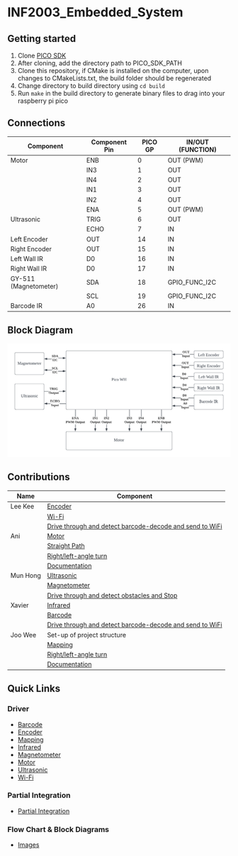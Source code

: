 # INF2003_Embedded_System

## Getting started
1) Clone [PICO SDK](https://github.com/raspberrypi/pico-sdk)
2) After cloning, add the directory path to PICO_SDK_PATH
3) Clone this repository, if CMake is installed on the computer, upon changes to CMakeLists.txt, the build folder should be regenerated
4) Change directory to build directory using `cd build`
5) Run `make` in the build directory to generate binary files to drag into your raspberry pi pico


## Connections
| Component               | Component Pin | PICO GP | IN/OUT (FUNCTION)   |
|-------------------------|---------------|---------|---------------------|
| Motor                   | ENB           | 0       | OUT (PWM)           |
|                         | IN3           | 1       | OUT                 |
|                         | IN4           | 2       | OUT                 |
|                         | IN1           | 3       | OUT                 |
|                         | IN2           | 4       | OUT                 |
|                         | ENA           | 5       | OUT (PWM)           |
| Ultrasonic              | TRIG          | 6       | OUT                 |
|                         | ECHO          | 7       | IN                  |
| Left Encoder            | OUT           | 14      | IN                  |
| Right Encoder           | OUT           | 15      | IN                  |
| Left Wall IR            | D0            | 16      | IN                  |
| Right Wall IR           | D0            | 17      | IN                  |
| GY-511 (Magnetometer)   | SDA           | 18      | GPIO_FUNC_I2C       |
|                         | SCL           | 19      | GPIO_FUNC_I2C       |
| Barcode IR              | A0            | 26      | IN                  |


## Block Diagram
![alt overall_block](images/overall_block.png)


## Contributions
| Name       | Component                                                                       |
|------------|---------------------------------------------------------------------------------|
| Lee Kee    | [Encoder](driver/encoder)                                                       |
|            | [Wi-Fi](driver/wifi)                                                            |
|            | [Drive through and detect barcode-decode and send to WiFi](partial_integration) |
| Ani        | [Motor](driver/motor)                                                           |
|            | [Straight Path](partial_integration)                                            |
|            | [Right/left-angle turn](partial_integration)                                    |
|            | [Documentation](images)                                                         |
| Mun Hong   | [Ultrasonic](driver/ultrasonic)                                                 |
|            | [Magnetometer](driver/magnetometer)                                             |
|            | [Drive through and detect obstacles and Stop](partial_integration)              |
| Xavier     | [Infrared](driver/irline)                                                       |
|            | [Barcode](driver/barcode)                                                       |
|            | [Drive through and detect barcode-decode and send to WiFi](partial_integration) |
| Joo Wee    | Set-up of project structure                                                     |
|            | [Mapping](driver/mapping)                                                       |
|            | [Right/left-angle turn](partial_integration)                                    |
|            | [Documentation](images)                                                         |


## Quick Links
### Driver
  - [Barcode](driver/barcode)
  - [Encoder](driver/encoder)
  - [Mapping](driver/mapping)
  - [Infrared](driver/irline)
  - [Magnetometer](driver/magnetometer)
  - [Motor](driver/motor)
  - [Ultrasonic](driver/ultrasonic)
  - [Wi-Fi](driver/wifi)

### Partial Integration
  - [Partial Integration](partial_integration)

### Flow Chart & Block Diagrams
  - [Images](images)
